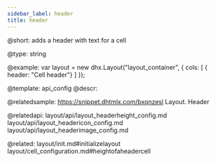 ```yaml
---
sidebar_label: header
title: header
---          
```


@short: 
adds a header with text for a cell




@type: string

@example: 
var layout = new dhx.Layout("layout_container", {
    cols: [
      { header: "Cell header"}
    ]
});


@template:	api_config
@descr: 

@relatedsample: https://snippet.dhtmlx.com/bxqnzesl	Layout. Header

@relatedapi: 
layout/api/layout_headerheight_config.md
layout/api/layout_headericon_config.md
layout/api/layout_headerimage_config.md

@related: layout/init.md#initializelayout
layout/cell_configuration.md#heightofaheadercell